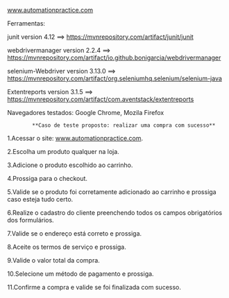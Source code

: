 www.automationpractice.com

Ferramentas:

junit version 4.12                 ==> https://mvnrepository.com/artifact/junit/junit	

webdrivermanager version 2.2.4     ==> https://mvnrepository.com/artifact/io.github.bonigarcia/webdrivermanager

selenium-Webdriver version 3.13.0  ==> https://mvnrepository.com/artifact/org.seleniumhq.selenium/selenium-java		 

Extentreports version 3.1.5        ==> https://mvnrepository.com/artifact/com.aventstack/extentreports   

Navegadores testados: Google Chrome, Mozila Firefox


            **Caso de teste proposto: realizar uma compra com sucesso**
            
1.Acessar o site: www.automationpractice.com. 

2.Escolha um produto qualquer na loja.

3.Adicione o produto escolhido ao carrinho.

4.Prossiga para o checkout.

5.Valide se o produto foi corretamente adicionado ao carrinho e prossiga caso esteja tudo certo.

6.Realize o cadastro do cliente preenchendo todos os campos obrigatórios dos formulários.

7.Valide se o endereço está correto e prossiga.

8.Aceite os termos de serviço e prossiga.

9.Valide o valor total da compra.

10.Selecione um método de pagamento e prossiga.

11.Confirme a compra e valide se foi finalizada com sucesso.
